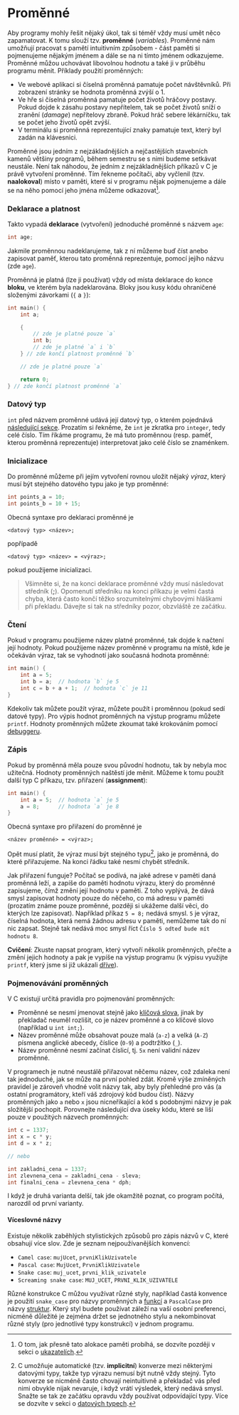 # Proměnné
Aby programy mohly řešit nějaký úkol, tak si téměř vždy musí umět něco zapamatovat. K tomu
slouží tzv. **proměnné** (*variables*). Proměnné nám umožňují pracovat s pamětí intuitivním způsobem -
část paměti si pojmenujeme nějakým jménem a dále se na ni tímto jménem odkazujeme. Proměnné můžou
uchovávat libovolnou hodnotu a také ji v průběhu programu měnit. Příklady použití
proměnných:
- Ve webové aplikaci si číselná proměnná pamatuje počet návštěvníků. Při zobrazení stránky
se hodnota proměnná zvýší o 1.
- Ve hře si číselná proměnná pamatuje počet životů hráčovy postavy. Pokud dojde k zásahu postavy
nepřítelem, tak se počet životů sníží o zranění (*damage*) nepřítelovy zbraně. Pokud hráč sebere lékárníčku,
tak se počet jeho životů opět zvýší.
- V terminálu si proměnná reprezentující znaky pamatuje text, který byl zadán na klávesnici.

Proměnné jsou jedním z nejzákladnějších a nejčastějších stavebních kamenů většiny programů, během
semestru se s nimi budeme setkávat neustále. Není tak náhodou, že jedním z nejzákladnějších příkazů
v C je právě vytvoření proměnné. Tím řekneme počítači, aby vyčlenil (tzv. **naalokoval**) místo v paměti,
které si v programu nějak pojmenujeme a dále se na něho pomocí jeho jména můžeme odkazovat[^1].

[^1]: O tom, jak přesně tato alokace paměti probíhá, se dozvíte později v sekci o
[ukazatelích](c_ukazatele.md).

### Deklarace a platnost
Takto vypadá **deklarace** (vytvoření) jednoduché proměnné s názvem `age`:
```c
int age;
```
Jakmile proměnnou nadeklarujeme, tak z ní můžeme buď číst anebo zapisovat paměť, kterou tato proměnná
reprezentuje, pomocí jejího názvu (zde `age`).

Proměnná je platná (lze ji používat) vždy od místa
deklarace do konce **bloku**, ve kterém byla nadeklarována. Bloky jsou kusy kódu ohraničené složenými
závorkami (`{` a `}`):
```c
int main() {
    int a;

    {
        // zde je platné pouze `a`
        int b;
        // zde je platné `a` i `b`
    } // zde končí platnost proměnné `b`

    // zde je platné pouze `a`

    return 0;
} // zde končí platnost proměnné `a`
```

### Datový typ
`int` před názvem proměnné udává její datový typ, o kterém pojednává [následující sekce](c_datove_typy.md).
Prozatím si řekněme, že `int` je zkratka pro `integer`, tedy celé číslo. Tím říkáme programu, že má
tuto proměnnou (resp. paměť, kterou proměnná reprezentuje) interpretovat jako celé číslo se znaménkem.

### Inicializace
Do proměnné můžeme při jejím vytvoření rovnou uložit nějaký *výraz*, který musí být stejného datového
typu jako je typ proměnné:
```c
int points_a = 10;
int points_b = 10 + 15;
```
Obecná syntaxe pro deklaraci proměnné je

`<datový typ> <název>;`

popřípadě

`<datový typ> <název> = <výraz>;`

pokud použijeme inicializaci.

> Všimněte si, že na konci deklarace proměnné vždy musí následovat středník (**;**).
> Opomenutí středníku na konci příkazu je velmi častá chyba, která často končí těžko srozumitelnými chybovými
> hláškami při překladu. Dávejte si tak na středníky pozor, obzvláště ze začátku.

### Čtení
Pokud v programu použijeme název platné proměnné, tak dojde k načtení její hodnoty.
Pokud použijeme název proměnné v programu na místě, kde je očekáván výraz, tak se vyhodnotí jako
současná hodnota proměnné:
```c
int main() {
    int a = 5;
    int b = a;  // hodnota `b` je 5
    int c = b + a + 1;  // hodnota `c` je 11
}
```

Kdekoliv tak můžete použít výraz, můžete použít i proměnnou (pokud sedí datové typy). Pro výpis hodnot
proměnných na výstup programu můžete `printf`. Hodnoty proměnných můžete zkoumat také krokováním
pomocí [debuggeru](ladeni.md#krokování).

### Zápis
Pokud by proměnná měla pouze svou původní hodnotu, tak by nebyla moc užitečná. Hodnoty proměnných
naštěstí jde měnit. Můžeme k tomu použít další typ C příkazu, tzv. přiřazení (**assignment**):
```c
int main() {
    int a = 5;  // hodnota `a` je 5
    a = 8;      // hodnota `a` je 8
}
```
Obecná syntaxe pro přiřazení do proměnné je

`<název proměnné> = <výraz>;`

Opět musí platit, že výraz musí být stejného typu[^2], jako je proměnná, do které přiřazujeme. Na konci
řádku také nesmí chybět středník.

[^2]: C umožňuje automatické (tzv. **implicitní**) konverze mezi některými datovými typy, takže typ výrazu
nemusí být nutně vždy stejný. Tyto konverze se nicméně často chovají neintuitivně a překladač vás před nimi
obvykle nijak nevaruje, i když vrátí výsledek, který nedává smysl. Snažte se tak ze začátku opravdu vždy
používat odpovídající typy. Více se dozvíte v sekci o [datových typech](c_datove_typy.md). 

Jak přiřazení funguje? Počítač se podívá, na jaké adrese v paměti daná proměnná leží, a zapíše do
paměti hodnotu výrazu, který do proměnné zapisujeme, čímž změní její hodnotu v paměti. Z toho vyplývá,
že dává smysl zapisovat hodnoty pouze do něčeho, co má adresu v paměti (prozatím známe pouze proměnné,
později si ukážeme další věci, do kterých lze zapisovat). Například příkaz `5 = 8;` nedává smysl. `5`
je výraz, číselná hodnota, která nemá žádnou adresu v paměti, nemůžeme tak do ní nic zapsat. Stejně tak
nedává moc smysl říct `Číslo 5 odteď bude mít hodnotu 8`.

**Cvičení**: Zkuste napsat program, který vytvoří několik proměnných, přečte a změní jejich hodnoty
a pak je vypíše na výstup programu (k výpisu využijte `printf`, který jsme si již ukázali [dříve](c_prikazy_vyrazy.md#výpis-výrazů)).

### Pojmenovávání proměnných
V C existují určitá pravidla pro pojmenování proměnných:
- Proměnné se nesmí jmenovat stejně jako [klíčová slova](c_syntaxe.md#klíčová-slova), jinak by
překladač neuměl rozlišit, co je název proměnné a co klíčové slovo (například u `int int;`).
- Název proměnné může obsahovat pouze malá (`a-z`) a velká (`A-Z`) písmena anglické abecedy, číslice
(`0-9`) a podtržítko (`_`).
- Název proměnné nesmí začínat číslicí, tj. `5x` není validní název proměnné.

V programech je nutné neustálě přiřazovat něčemu název, což zdaleka není tak jednoduché, jak se
může na první pohled zdát. Kromě výše zmíněných pravidel je zároveň vhodné volit názvy tak, aby byly
přehledné pro vás (a ostatní programátory, kteří váš zdrojový kód budou číst). Názvy proměnných jako
`a` nebo `x` jsou nicneříkající a kód s podobnými názvy je pak složitější pochopit. Porovnejte
následující dva úseky kódu, které se liší pouze v použitých názvech proměnných:
```c
int c = 1337;
int x = c * y;
int d = x * z;

// nebo

int zakladni_cena = 1337;
int zlevnena_cena = zakladni_cena - sleva;
int finalni_cena = zlevnena_cena * dph;
``` 
I když je druhá varianta delší, tak jde okamžitě poznat, co program počítá, narozdíl od první varianty.

#### Víceslovné názvy
Existuje několik zaběhlých stylistických způsobů pro zápis názvů v C, které obsahují více slov. Zde
je seznam nejpoužívanějších konvencí:
- `Camel case`: `mujUcet`, `prvniKlikUzivatele`
- `Pascal case`: `MujUcet`, `PrvniKlikUzivatele`
- `Snake case`: `muj_ucet`, `prvni_klik_uzivatele`
- `Screaming snake case`: `MUJ_UCET`, `PRVNI_KLIK_UZIVATELE`

Různé konstrukce C můžou využívat různé styly, například častá konvence je použití `snake_case`
pro názvy proměnných a [funkcí](c_funkce.md) a `PascalCase` pro názvy [struktur](c_struktury.md).
Který styl budete používat záleží na vaší osobní preferenci, nicméně důležité je zejména držet se
jednotného stylu a nekombinovat různé styly (pro jednotlivé typy konstrukcí) v jednom programu.
